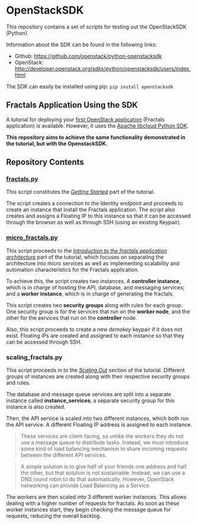 # OpenStackSDK
This repository contains a set of scripts for testing out the OpenStackSDK (Python).

Information about the SDK can be found in the following links:
  - Github: https://github.com/openstack/python-openstacksdk
  - OpenStack: http://developer.openstack.org/sdks/python/openstacksdk/users/index.html

The SDK can easily be installed using pip: `pip install openstacksdk`

## Fractals Application Using the SDK
A tutorial for deploying your [first OpenStack application](http://developer.openstack.org/firstapp-libcloud/getting_started.html) (Fractals application) is available. However, it uses the [Apache libcloud Python SDK](https://libcloud.apache.org/).

**This repository aims to achieve the same functionality demonstrated in the tutorial, but with the OpenstackSDK.**

## Repository Contents

### [fractals.py](https://github.com/BigChief45/OpenStackSDK/blob/master/fractals.py)
This script constitutes the *[Getting Started](http://developer.openstack.org/firstapp-libcloud/getting_started.html)* part of the tutorial.

The script creates a connection to the Identity endpoint and proceeds to create an instance that install the Fractals application. The script also creates and assigns a Floating IP to this instance so that it can be accessed through the browser as well as through SSH (using an existing Keypair).

### [micro_fractals.py](https://github.com/BigChief45/OpenStackSDK/blob/master/micro_fractals.py)
This script proceeds to the *[Introduction to the fractals application architecture](http://developer.openstack.org/firstapp-libcloud/introduction.html)* part of the tutorial, which focuses on separating the architecture into micro services as well as implementing scalability and automation characteristics for the Fractals application.

To achieve this, the script creates two instances. A **controller instance**, which is in charge of hosting the API, database, and messaging services; and a **worker instance**, which is in charge of generating the fractals.

This script creates two **security groups** along with rules for each group. One security group is for the services that run on the **worker node**, and the other for the services that run on the **controller** node.

Also, this script proceeds to create a new *demokey* keypair if it does not exist. Floating IPs are created and assigned to each instance so that they can be accessed through SSH.

### scaling_fractals.py

This script proceeds in to the *[Scaling Out](http://developer.openstack.org/firstapp-libcloud/scaling_out.html)* section of the tutorial. Different groups of instances are created along with their respective security groups and rules.

The database and message queue services are split into a separate instance called **instance_services**, a separate security group for this instance is also created.

Then, the API service is scaled into two different instances, which both run the API service. A different Floating IP address is assigned to each instance.

>These services are client-facing, so unlike the workers they do not use a message queue to distribute tasks. Instead, we must introduce some kind of load balancing mechanism to share incoming requests between the different API services.

>A simple solution is to give half of your friends one address and half the other, but that solution is not sustainable. Instead, we can use a DNS round robin to do that automatically. However, OpenStack networking can provide Load Balancing as a Service.

The workers are then scaled into 3 different worker instances. This allows dealing with a higher number of requests for fractals. As soon as these worker instances start, they begin checking the message queue for requests, reducing the overall backlog.
